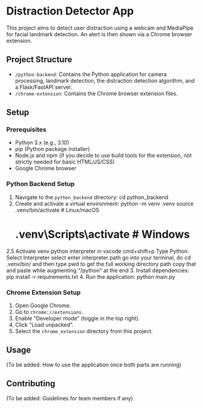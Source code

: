 # Distraction Detector App

This project aims to detect user distraction using a webcam and MediaPipe for facial landmark detection. An alert is then shown via a Chrome browser extension.

## Project Structure

- `/python-backend`: Contains the Python application for camera processing, landmark detection, the distraction detection algorithm, and a Flask/FastAPI server.
- `/chrome-extension`: Contains the Chrome browser extension files.

## Setup

### Prerequisites

- Python 3.x (e.g., 3.10)
- pip (Python package installer)
- Node.js and npm (if you decide to use build tools for the extension, not strictly needed for basic HTML/JS/CSS)
- Google Chrome browser

### Python Backend Setup

1. Navigate to the `python_backend` directory:
   cd python_backend
2. Create and activate a virtual environment:
   python -m venv .venv
   source .venv/bin/activate  # Linux/macOS
   # .venv\Scripts\activate    # Windows
2.5 Activate venv python interpreter in vscode
	 cmd+shift+p
	 Type Python: Select Interpreter
	 select enter interpreter path
	 go into your terminal, do cd .venv/bin/ and then type pwd to get the full working directory path
	 copy that and paste while augmenting "/python" at the end
3. Install dependencies:
   pip install -r requirements.txt
4. Run the application:
   python main.py

### Chrome Extension Setup

1. Open Google Chrome.
2. Go to `chrome://extensions`.
3. Enable "Developer mode" (toggle in the top right).
4. Click "Load unpacked".
5. Select the `chrome_extension` directory from this project.

## Usage

(To be added: How to use the application once both parts are running)

## Contributing

(To be added: Guidelines for team members if any)